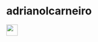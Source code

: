 # adrianolcarneiro
<a href="https://www.linkedin.com/in/csadriano/"><img width="30" height="30" src="https://img-premium.flaticon.com/png/512/174/174857.png?token=exp=1622850123~hmac=69de152dcc3adaeb03cf92ac567a4d09">
